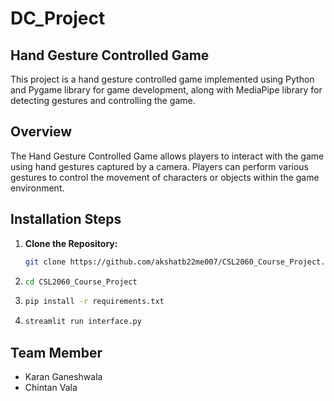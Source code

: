 # DC_Project

## Hand Gesture Controlled Game
This project is a hand gesture controlled game implemented using Python and Pygame library for game development, along with MediaPipe library for detecting gestures and controlling the game.

## Overview

The Hand Gesture Controlled Game allows players to interact with the game using hand gestures captured by a camera. Players can perform various gestures to control the movement of characters or objects within the game environment.

## Installation Steps

1. **Clone the Repository:**
   ```bash
   git clone https://github.com/akshatb22me007/CSL2060_Course_Project.git
2. ```bash
   cd CSL2060_Course_Project
3. ```bash
   pip install -r requirements.txt
4. ```bash
   streamlit run interface.py


## Team Member
- Karan Ganeshwala
- Chintan Vala

